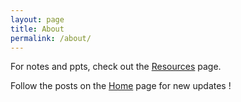 ```yaml
---
layout: page
title: About
permalink: /about/
---
```

For notes and ppts, check out the [Resources] page.

Follow the posts on the [Home] page for new updates !

[Home]: /
[Resources]: /resources/
